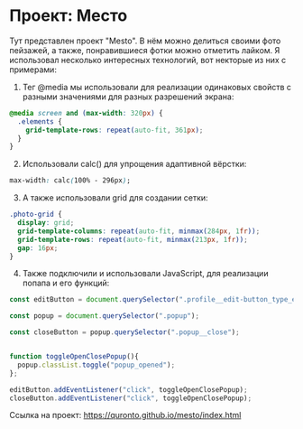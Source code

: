 # Проект: Место

Тут представлен проект "Mesto". В нём можно делиться своими фото пейзажей, а также, понравившиеся фотки можно
 отметить лайком. Я использовал несколько интересных технологий, вот некторые из них с примерами: 
1. Тег @media мы использовали для реализации одинаковых свойств с разными значениями для разных разрешений экрана:
``` css
@media screen and (max-width: 320px) {
  .elements {
    grid-template-rows: repeat(auto-fit, 361px);
  }
}
```
2. Использовали calc() для упрощения адаптивной вёрстки:
``` css
max-width: calc(100% - 296px);
```
3. А также использовали grid для создании сетки:
``` css
.photo-grid {
  display: grid;
  grid-template-columns: repeat(auto-fit, minmax(284px, 1fr));
  grid-template-rows: repeat(auto-fit, minmax(213px, 1fr));
  gap: 16px;
}
  ```

  4. Также подключили и использовали JavaScript, для реализации попапа и его функций:
  ``` js
  const editButton = document.querySelector(".profile__edit-button_type_edit");

  const popup = document.querySelector(".popup");

  const closeButton = popup.querySelector(".popup__close");


  function toggleOpenClosePopup(){
    popup.classList.toggle("popup_opened");
  };

  editButton.addEventListener("click", toggleOpenClosePopup);
  closeButton.addEventListener("click", toggleOpenClosePopup);
  ```

  Ссылка на проект: https://quronto.github.io/mesto/index.html